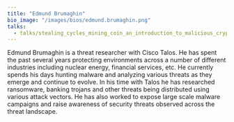 ```yaml
---
title: "Edmund Brumaghin"
bio_image: "/images/bios/edmund.brumaghin.png"
talks:
  - talks/stealing_cycles_mining_coin_an_introduction_to_malicious_cryptomining.md
---
```

Edmund Brumaghin is a threat researcher with Cisco Talos. He has spent the past several years protecting environments across a number of different industries including nuclear energy, financial services, etc. He currently spends his days hunting malware and analyzing various threats as they emerge and continue to evolve. In his time with Talos he has researched ransomware, banking trojans and other threats being distributed using various attack vectors. He has also worked to expose large scale malware campaigns and raise awareness of security threats observed across the threat landscape.
